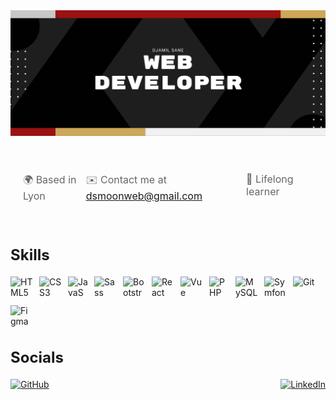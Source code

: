 <img src="https://github.com/OnTracksToDev/OnTracksToDev/blob/main/banner.png" alt="banner"/>
<div style="padding: 20px">
  
  <div style="display: flex; justify-content: space-between; margin-top: 20px">
    <p style="color: #666; font-size: 16px">🌍 Based in Lyon</p>
    <p style="color: #666; font-size: 16px">
      ✉️ Contact me at
      <a href="mailto:dsmoonweb@gmail.com">dsmoonweb@gmail.com</a>
    </p>
    <p style="color: #666; font-size: 16px">🧠 Lifelong learner</p>
  </div>
</div>

<h2 style="font-size: 24px; font-weight: bold">Skills</h2>
<div style="display: flex; flex-wrap: wrap; gap: 10px">
  <img
    src="https://raw.githubusercontent.com/danielcranney/readme-generator/main/public/icons/skills/html5-colored.svg"
    width="36"
    height="36"
    alt="HTML5"
  />
  <img
    src="https://raw.githubusercontent.com/danielcranney/readme-generator/main/public/icons/skills/css3-colored.svg"
    width="36"
    height="36"
    alt="CSS3"
  />
  <img
    src="https://raw.githubusercontent.com/danielcranney/readme-generator/main/public/icons/skills/javascript-colored.svg"
    width="32"
    height="32"
    alt="JavaScript"
  />
  <img
    src="https://raw.githubusercontent.com/danielcranney/readme-generator/main/public/icons/skills/sass-colored.svg"
    width="36"
    height="36"
    alt="Sass"
  />
  <img
    src="https://raw.githubusercontent.com/danielcranney/readme-generator/main/public/icons/skills/bootstrap-colored.svg"
    width="36"
    height="36"
    alt="Bootstrap"
  />
  <img
    src="https://raw.githubusercontent.com/danielcranney/readme-generator/main/public/icons/skills/react-colored.svg"
    width="36"
    height="36"
    alt="React"
  />
  <img
    src="https://raw.githubusercontent.com/danielcranney/readme-generator/main/public/icons/skills/vuejs-colored.svg"
    width="36"
    height="36"
    alt="Vue"
  />
  <img
    src="https://raw.githubusercontent.com/danielcranney/readme-generator/main/public/icons/skills/php-colored.svg"
    width="32"
    height="32"
    alt="PHP"
  />
  <img
    src="https://raw.githubusercontent.com/danielcranney/readme-generator/main/public/icons/skills/mysql-colored.svg"
    width="36"
    height="36"
    alt="MySQL"
  />
   <img src="https://cdn.worldvectorlogo.com/logos/symfony.svg" 
     width="36"
     height="36" 
     alt="Symfony"
  />
  <img
    src="https://raw.githubusercontent.com/danielcranney/readme-generator/main/public/icons/skills/git-colored.svg"
    width="36"
    height="36"
    alt="Git"
  />
  <img
    src="https://raw.githubusercontent.com/danielcranney/readme-generator/main/public/icons/skills/figma-colored.svg"
    width="36"
    height="36"
    alt="Figma"
  />
</div>

<h2 style="font-size: 24px; font-weight: bold">Socials</h2>
<div style="display: flex; justify-content: space-between">
  <a href="https://www.github.com/OnTracksToDev" target="_blank"
    ><img
      src="https://raw.githubusercontent.com/danielcranney/readme-generator/main/public/icons/socials/github.svg"
      width="32"
      height="32"
      alt="GitHub"
  /></a>
  <a href="https://www.linkedin.com/in/djamil-sane/" target="_blank"
    ><img
      src="https://raw.githubusercontent.com/danielcranney/readme-generator/main/public/icons/socials/linkedin.svg"
      width="32"
      height="32"
      alt="LinkedIn"
  /></a>
</div>

